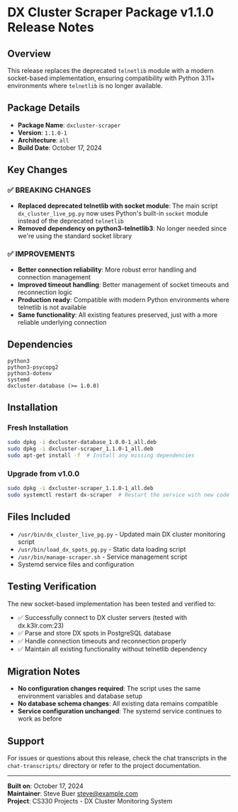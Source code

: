 # DX Cluster Scraper Package v1.1.0 Release Notes

## Overview
This release replaces the deprecated `telnetlib` module with a modern socket-based implementation, ensuring compatibility with Python 3.11+ environments where `telnetlib` is no longer available.

## Package Details
- **Package Name**: `dxcluster-scraper`
- **Version**: `1.1.0-1`
- **Architecture**: `all`
- **Build Date**: October 17, 2024

## Key Changes

### ✅ BREAKING CHANGES
- **Replaced deprecated telnetlib with socket module**: The main script `dx_cluster_live_pg.py` now uses Python's built-in `socket` module instead of the deprecated `telnetlib`
- **Removed dependency on python3-telnetlib3**: No longer needed since we're using the standard socket library

### ✅ IMPROVEMENTS
- **Better connection reliability**: More robust error handling and connection management
- **Improved timeout handling**: Better management of socket timeouts and reconnection logic
- **Production ready**: Compatible with modern Python environments where telnetlib is not available
- **Same functionality**: All existing features preserved, just with a more reliable underlying connection

## Dependencies
```
python3
python3-psycopg2
python3-dotenv
systemd
dxcluster-database (>= 1.0.0)
```

## Installation

### Fresh Installation
```bash
sudo dpkg -i dxcluster-database_1.0.0-1_all.deb
sudo dpkg -i dxcluster-scraper_1.1.0-1_all.deb
sudo apt-get install -f  # Install any missing dependencies
```

### Upgrade from v1.0.0
```bash
sudo dpkg -i dxcluster-scraper_1.1.0-1_all.deb
sudo systemctl restart dx-scraper  # Restart the service with new code
```

## Files Included
- `/usr/bin/dx_cluster_live_pg.py` - Updated main DX cluster monitoring script
- `/usr/bin/load_dx_spots_pg.py` - Static data loading script
- `/usr/bin/manage-scraper.sh` - Service management script
- Systemd service files and configuration

## Testing Verification
The new socket-based implementation has been tested and verified to:
- ✅ Successfully connect to DX cluster servers (tested with dx.k3lr.com:23)
- ✅ Parse and store DX spots in PostgreSQL database
- ✅ Handle connection timeouts and reconnection properly
- ✅ Maintain all existing functionality without telnetlib dependency

## Migration Notes
- **No configuration changes required**: The script uses the same environment variables and database setup
- **No database schema changes**: All existing data remains compatible
- **Service configuration unchanged**: The systemd service continues to work as before

## Support
For issues or questions about this release, check the chat transcripts in the `chat-transcripts/` directory or refer to the project documentation.

---
**Built on**: October 17, 2024  
**Maintainer**: Steve Buer <steve@example.com>  
**Project**: CS330 Projects - DX Cluster Monitoring System